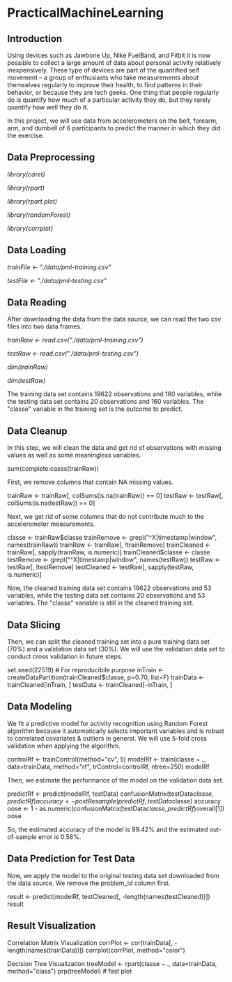 # PracticalMachineLearning 

<h2>  Introduction </h2> 

Using devices such as Jawbone Up, Nike FuelBand, and Fitbit it is now possible to collect a large amount of data about personal activity relatively inexpensively. These type of devices are part of the quantified self movement – a group of enthusiasts who take measurements about themselves regularly to improve their health, to find patterns in their behavior, or because they are tech geeks. One thing that people regularly do is quantify how much of a particular activity they do, but they rarely quantify how well they do it.

In this project, we will use data from accelerometers on the belt, forearm, arm, and dumbell of 6 participants to predict the manner in which they did the exercise.

<h2> Data Preprocessing </h2> 

  _library(caret)_
  
  _library(rpart)_
  
  _library(rpart.plot)_
  
  _library(randomForest)_
  
  _library(corrplot)_

<h2> Data Loading </h2> 

  _trainFile <- "./data/pml-training.csv"_
  
  _testFile  <- "./data/pml-testing.csv"_
  
<h2> Data Reading </h2> 

After downloading the data from the data source, we can read the two csv files into two data frames.

  _trainRaw <- read.csv("./data/pml-training.csv")_
  
  _testRaw <- read.csv("./data/pml-testing.csv")_
  
  _dim(trainRaw)_
  
  _dim(testRaw)_

The training data set contains 19622 observations and 160 variables, while the testing data set contains 20 observations and 160 variables. The "classe" variable in the training set is the outcome to predict.

<h2> Data Cleanup </h2> 

In this step, we will clean the data and get rid of observations with missing values as well as some meaningless variables.

  sum(complete.cases(trainRaw))
  
First, we remove columns that contain NA missing values.

  trainRaw <- trainRaw[, colSums(is.na(trainRaw)) == 0] 
  testRaw <- testRaw[, colSums(is.na(testRaw)) == 0] 
  
Next, we get rid of some columns that do not contribute much to the accelerometer measurements.

  classe <- trainRaw$classe
  trainRemove <- grepl("^X|timestamp|window", names(trainRaw))
  trainRaw <- trainRaw[, !trainRemove]
  trainCleaned <- trainRaw[, sapply(trainRaw, is.numeric)]
  trainCleaned$classe <- classe
  testRemove <- grepl("^X|timestamp|window", names(testRaw))
  testRaw <- testRaw[, !testRemove]
  testCleaned <- testRaw[, sapply(testRaw, is.numeric)]
  
Now, the cleaned training data set contains 19622 observations and 53 variables, while the testing data set contains 20 observations and 53 variables. The "classe" variable is still in the cleaned training set.

<h2> Data Slicing </h2> 

Then, we can split the cleaned training set into a pure training data set (70%) and a validation data set (30%). We will use the validation data set to conduct cross validation in future steps.

  set.seed(22519) # For reproducibile purpose
  inTrain <- createDataPartition(trainCleaned$classe, p=0.70, list=F)
  trainData <- trainCleaned[inTrain, ]
  testData <- trainCleaned[-inTrain, ]

<h2> Data Modeling </h2> 

We fit a predictive model for activity recognition using Random Forest algorithm because it automatically selects important variables and is robust to correlated covariates & outliers in general. We will use 5-fold cross validation when applying the algorithm.

  controlRf <- trainControl(method="cv", 5)
  modelRf <- train(classe ~ ., data=trainData, method="rf", trControl=controlRf, ntree=250)
  modelRf
  
Then, we estimate the performance of the model on the validation data set.

  predictRf <- predict(modelRf, testData)
  confusionMatrix(testData$classe, predictRf)
  accuracy <- postResample(predictRf, testData$classe)
  accuracy
  oose <- 1 - as.numeric(confusionMatrix(testData$classe, predictRf)$overall[1])
  oose
  
So, the estimated accuracy of the model is 99.42% and the estimated out-of-sample error is 0.58%.

<h2> Data Prediction for Test Data </h2> 

Now, we apply the model to the original testing data set downloaded from the data source. We remove the problem_id column first.

  result <- predict(modelRf, testCleaned[, -length(names(testCleaned))])
  result

<h2> Result Visualization </h2> 

Correlation Matrix Visualization
  corrPlot <- cor(trainData[, -length(names(trainData))])
  corrplot(corrPlot, method="color")

Decision Tree Visualization
  treeModel <- rpart(classe ~ ., data=trainData, method="class")
  prp(treeModel) # fast plot

